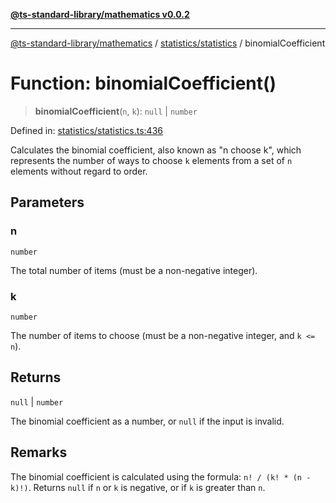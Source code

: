 [**@ts-standard-library/mathematics v0.0.2**](../../../README.md)

***

[@ts-standard-library/mathematics](../../../README.md) / [statistics/statistics](../README.md) / binomialCoefficient

# Function: binomialCoefficient()

> **binomialCoefficient**(`n`, `k`): `null` \| `number`

Defined in: [statistics/statistics.ts:436](https://github.com/gabaudette/ts-stdlib/blob/725aff52e6f28b9942b278b955914b3ace9f325c/packages/mathematics/src/statistics/statistics.ts#L436)

Calculates the binomial coefficient, also known as "n choose k", which represents
the number of ways to choose `k` elements from a set of `n` elements without regard to order.

## Parameters

### n

`number`

The total number of items (must be a non-negative integer).

### k

`number`

The number of items to choose (must be a non-negative integer, and `k <= n`).

## Returns

`null` \| `number`

The binomial coefficient as a number, or `null` if the input is invalid.

## Remarks

The binomial coefficient is calculated using the formula: `n! / (k! * (n - k)!)`.
Returns `null` if `n` or `k` is negative, or if `k` is greater than `n`.
